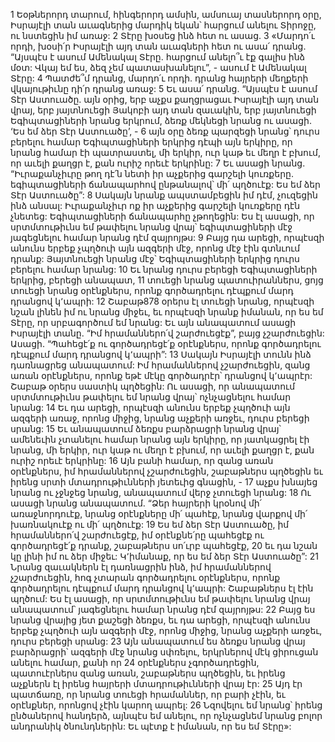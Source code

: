 1 Եօթներորդ տարում, հինգերորդ ամսին, ամսուայ տասներորդ օրը, Իսրայէլի տան աւագներից մարդիկ եկան՝ հարցում անելու Տիրոջը, ու նստեցին իմ առաջ:
2 Տէրը խօսեց ինձ հետ ու ասաց. 3 «Մարդո՛ւ որդի, խօսի՛ր Իսրայէլի այդ տան աւագների հետ ու ասա՛ դրանց. “Այսպէս է ասում Ամենակալ Տէրը. հարցում անելո՞ւ էք գալիս ինձ մօտ: Վկայ եմ ես, ձեզ չեմ պատասխանելու”, - ասում է Ամենակալ Տէրը: 4 Պատժե՞մ դրանց, մարդո՛ւ որդի. դրանց հայրերի մեղքերի վկայութիւնը դի՛ր դրանց առաջ: 5 Եւ ասա՛ դրանց. “Այսպէս է ասում Տէր Աստուածը. այն օրից, երբ աչքս քաղցրացաւ Իսրայէլի այդ տան վրայ, երբ յայտնուեցի Յակոբի այդ տան զաւակին, երբ յայտնուեցի Եգիպտացիների նրանց երկրում, ձեռք մեկնեցի նրանց ու ասացի. ‘Ես եմ ձեր Տէր Աստուածը’, - 6 այն օրը ձեռք պարզեցի նրանց՝ դուրս բերելու համար Եգիպտացիների երկրից դէպի այն երկիրը, որ նրանց համար էի պատրաստել, մի երկիր, ուր կաթ եւ մեղր է բխում, որ աւելի քաղցր է, քան ուրիշ որեւէ երկրինը: 7 Եւ ասացի նրանց. “Իւրաքանչիւրը թող դէ՛ն նետի իր աչքերից գարշելի կուռքերը. եգիպտացիների ճանապարհով ընթանալով՝ մի՛ պղծուէք: Ես եմ ձեր Տէր Աստուածը”:
8 Սակայն նրանք ապստամբեցին իմ դէմ, չուզեցին ինձ անսալ: Իւրաքանչիւր ոք իր աչքերից գարշելի կուռքերը դէն չնետեց: Եգիպտացիների ճանապարհը չթողեցին: Ես էլ ասացի, որ սրտմտութիւնս եմ թափելու նրանց վրայ՝ եգիպտացիների մէջ յագեցնելու համար նրանց դէմ զայրոյթս: 9 Բայց դա արեցի, որպէսզի անունս երբեք չպղծուի այն ազգերի մէջ, որոնց մէջ էին գտնւում դրանք: Յայտնուեցի նրանց մէջ՝ Եգիպտացիների երկրից դուրս բերելու համար նրանց: 10 Եւ նրանց դուրս բերեցի Եգիպտացիների երկրից, բերեցի անապատ, 11 տուեցի նրանց պատուիրաններս, ցոյց տուեցի նրանց օրէնքներս, որոնք գործադրելու դէպքում մարդ դրանցով կ՚ապրի: 12 Շաբաթ878 օրերս էլ տուեցի նրանց, որպէսզի նշան լինեն իմ ու նրանց միջեւ, եւ որպէսզի նրանք իմանան, որ ես եմ Տէրը, որ սրբագործում եմ նրանց: Եւ այն անապատում ասացի Իսրայէլի տանը. “Իմ հրամաններո՛վ շարժուեցէք”, բայց չշարժուեցին: Ասացի. “Պահեցէ՛ք ու գործադրեցէ՛ք օրէնքներս, որոնք գործադրելու դէպքում մարդ դրանցով կ՚ապրի”:
13 Սակայն Իսրայէլի տունն ինձ դառնացրեց անապատում: Իմ հրամաններով չշարժուեցին, զանց առան օրէնքներս, որոնք եթէ մէկը գործադրէր՝ դրանցով կ՚ապրէր: Շաբաթ օրերս սաստիկ պղծեցին: Ու ասացի, որ անապատում սրտմտութիւնս թափելու եմ նրանց վրայ՝ ոչնչացնելու համար նրանց: 14 Եւ դա արեցի, որպէսզի անունս երբեք չպղծուի այն ազգերի առաջ, որոնց միջից, նրանց աչքերի առջեւ, դուրս բերեցի սրանց: 15 Եւ անապատում ձեռքս բարձրացրի նրանց վրայ՝ ամենեւին չտանելու համար նրանց այն երկիրը, որ յատկացրել էի նրանց, մի երկիր, ուր կաթ ու մեղր է բխում, որ աւելի քաղցր է, քան ուրիշ որեւէ երկրինը: 16 Այն բանի համար, որ զանց առան օրէնքներս, իմ հրամաններով չշարժուեցին, շաբաթներս պղծեցին եւ իրենց սրտի մտադրութիւնների յետեւից գնացին, - 17 աչքս խնայեց նրանց ու չջնջեց նրանց, անապատում վերջ չտուեցի նրանց: 18 Ու ասացի նրանց անապատում. “Ձեր հայրերի կրօնով մի՛ առաջնորդուէք, նրանց օրէնքները մի՛ պահէք, նրանց վարքով մի՛ խառնակուէք ու մի՛ պղծուէք: 19 Ես եմ ձեր Տէր Աստուածը, իմ հրամաններո՛վ շարժուեցէք, իմ օրէնքնե՛րը պահեցէք ու գործադրեցէ՛ք դրանք, շաբաթներս սո՛ւրբ պահեցէք, 20 եւ դա նշան կը լինի իմ ու ձեր միջեւ: Կ՚իմանաք, որ ես եմ ձեր Տէր Աստուածը”:
21 Նրանց զաւակներն էլ դառնացրին ինձ, իմ հրամաններով չշարժուեցին, հոգ չտարան գործադրելու օրէնքներս, որոնք գործադրելու դէպքում մարդ դրանցով կ՚ապրի: Շաբաթներս էլ էին պղծում: Ես էլ ասացի, որ սրտմտութիւնս եմ թափելու նրանց վրայ անապատում՝ յագեցնելու համար նրանց դէմ զայրոյթս: 22 Բայց ես նրանց վրայից յետ քաշեցի ձեռքս, եւ դա արեցի, որպէսզի անունս երբեք չպղծուի այն ազգերի մէջ, որոնց միջից, նրանց աչքերի առջեւ, դուրս բերեցի սրանց:
23 Այն անապատում ես ձեռքս նրանց վրայ բարձրացրի՝ ազգերի մէջ նրանց սփռելու, երկրներով մէկ ցիրուցան անելու համար, քանի որ 24 օրէնքներս չգործադրեցին, պատուէրներս զանց առան, շաբաթներս պղծեցին, եւ իրենց աչքներն էլ իրենց հայրերի մտադրութիւնների վրայ էր: 25 Այդ էր պատճառը, որ նրանց տուեցի հրամաններ, որ բարի չէին, եւ օրէնքներ, որոնցով չէին կարող ապրել: 26 Նզովելու եմ նրանց՝ իրենց ընծաներով հանդերձ, այնպէս եմ անելու, որ ոչնչացնեմ նրանց բոլոր անդրանիկ ծնունդներին: Եւ պէտք է իմանան, որ ես եմ Տէրը»:
